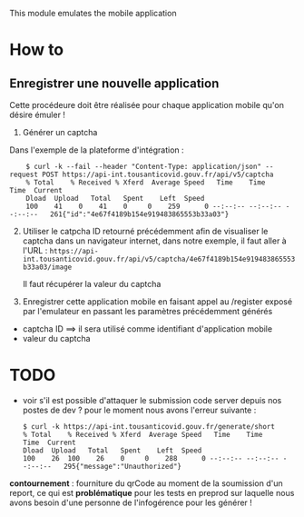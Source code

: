 This module emulates the mobile application


# How to

## Enregistrer une nouvelle application

Cette procédeure doit être réalisée pour chaque application mobile qu'on désire émuler !

1. Générer un captcha 
   
Dans l'exemple de la plateforme d'intégration :

        $ curl -k --fail --header "Content-Type: application/json" --request POST https://api-int.tousanticovid.gouv.fr/api/v5/captcha
        % Total    % Received % Xferd  Average Speed   Time    Time     Time  Current
        Dload  Upload   Total   Spent    Left  Speed
        100    41    0    41    0     0    259      0 --:--:-- --:--:-- --:--:--   261{"id":"4e67f4189b154e919483865553b33a03"}
   
2. Utiliser le catpcha ID retourné précédemment afin de visualiser le captcha dans un navigateur internet, 
dans notre exemple, il faut aller à l'URL : `https://api-int.tousanticovid.gouv.fr/api/v5/captcha/4e67f4189b154e919483865553b33a03/image`
   
   Il faut récupérer la valeur du captcha

3. Enregistrer cette application mobile en faisant appel au /register exposé par l'emulateur en passant les paramètres précédemment générés
* captcha ID ==> il sera utilisé comme identifiant d'application mobile
* valeur du captcha





# TODO
* voir s'il est possible d'attaquer le submission code server depuis nos postes de dev ?
pour le moment nous avons l'erreur suivante : 

      $ curl -k https://api-int.tousanticovid.gouv.fr/generate/short
      % Total    % Received % Xferd  Average Speed   Time    Time     Time  Current
      Dload  Upload   Total   Spent    Left  Speed
      100    26  100    26    0     0    288      0 --:--:-- --:--:-- --:--:--   295{"message":"Unauthorized"}

**contournement** : fourniture du qrCode au moment de la soumission d'un report, ce qui est
**problématique** pour les tests en preprod sur laquelle
nous avons besoin d'une personne de l'infogérence pour les générer !

